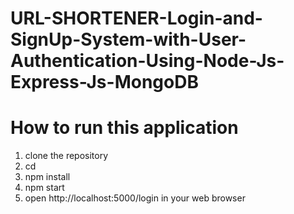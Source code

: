 # URL-SHORTENER-Login-and-SignUp-System-with-User-Authentication-Using-Node-Js-Express-Js-MongoDB

# How to run this application
1. clone the repository
2. cd <folder-name>
3. npm install
4. npm start
5. open http://localhost:5000/login in your web browser
